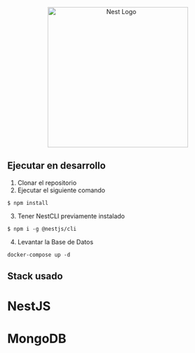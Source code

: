 <p align="center">
  <a href="http://nestjs.com/" target="blank"><img src="https://nestjs.com/img/logo_text.svg" width="320" alt="Nest Logo" /></a>
</p>

## Ejecutar en desarrollo

1. Clonar el repositorio
2. Ejecutar el siguiente comando

```
$ npm install
```
3. Tener NestCLI previamente instalado

```
$ npm i -g @nestjs/cli
```

4. Levantar la Base de Datos

```
docker-compose up -d
```

## Stack usado
# NestJS
# MongoDB